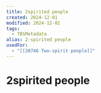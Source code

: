 ```yaml
---
title: 2spirited people
created: 2024-12-01
modified: 2024-12-01
tags:
  - TBSMetadata
alias: 2-spirited people
usedFor:
  - "[[20746 Two-spirit people]]"
---
```

# 2spirited people
